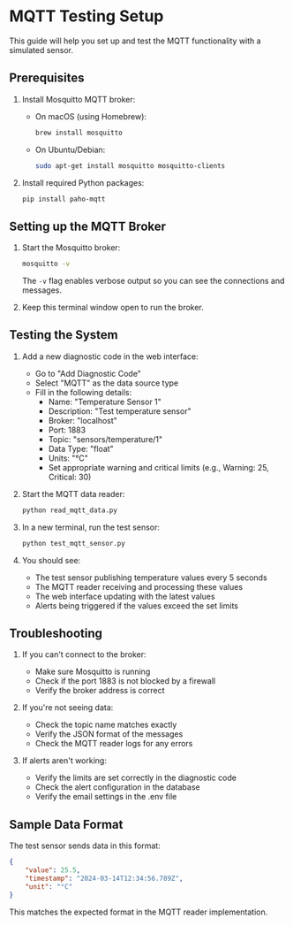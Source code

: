 # MQTT Testing Setup

This guide will help you set up and test the MQTT functionality with a simulated sensor.

## Prerequisites

1. Install Mosquitto MQTT broker:
   - On macOS (using Homebrew):
     ```bash
     brew install mosquitto
     ```
   - On Ubuntu/Debian:
     ```bash
     sudo apt-get install mosquitto mosquitto-clients
     ```

2. Install required Python packages:
   ```bash
   pip install paho-mqtt
   ```

## Setting up the MQTT Broker

1. Start the Mosquitto broker:
   ```bash
   mosquitto -v
   ```
   The `-v` flag enables verbose output so you can see the connections and messages.

2. Keep this terminal window open to run the broker.

## Testing the System

1. Add a new diagnostic code in the web interface:
   - Go to "Add Diagnostic Code"
   - Select "MQTT" as the data source type
   - Fill in the following details:
     - Name: "Temperature Sensor 1"
     - Description: "Test temperature sensor"
     - Broker: "localhost"
     - Port: 1883
     - Topic: "sensors/temperature/1"
     - Data Type: "float"
     - Units: "°C"
     - Set appropriate warning and critical limits (e.g., Warning: 25, Critical: 30)

2. Start the MQTT data reader:
   ```bash
   python read_mqtt_data.py
   ```

3. In a new terminal, run the test sensor:
   ```bash
   python test_mqtt_sensor.py
   ```

4. You should see:
   - The test sensor publishing temperature values every 5 seconds
   - The MQTT reader receiving and processing these values
   - The web interface updating with the latest values
   - Alerts being triggered if the values exceed the set limits

## Troubleshooting

1. If you can't connect to the broker:
   - Make sure Mosquitto is running
   - Check if the port 1883 is not blocked by a firewall
   - Verify the broker address is correct

2. If you're not seeing data:
   - Check the topic name matches exactly
   - Verify the JSON format of the messages
   - Check the MQTT reader logs for any errors

3. If alerts aren't working:
   - Verify the limits are set correctly in the diagnostic code
   - Check the alert configuration in the database
   - Verify the email settings in the .env file

## Sample Data Format

The test sensor sends data in this format:
```json
{
    "value": 25.5,
    "timestamp": "2024-03-14T12:34:56.789Z",
    "unit": "°C"
}
```

This matches the expected format in the MQTT reader implementation. 